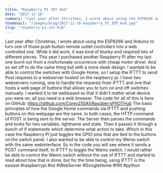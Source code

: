 ```yaml
---
title: "Raspberry PI IOT Hub"
date: "2017-12-16"
summary: "Last year after Christmas, I wrote about using the ESP8266 and Arduino to turn one of those push button remote outlet controllers into a w..."
thumbnail: "/images/blog/2017-12-16-Raspberry_PI_IOT_Hub.jpg"
slug: "raspberry-pi-iot-hub"
---
```

Last year after Christmas, I wrote about using the ESP8266 and Arduino to turn one of those push button remote outlet controllers into a web controlled one. While it did work, it was kind of klunky and required lots of different pieces. This year I purchased another Raspberry Pi after my last one burnt out from a misfortunate occurrence with cheap motor driver. And so set off to do the same thing but with a more sleek design. I wanted to be able to control the switches with Google Home, so I setup the IFTTT to send Post requests to a webserver hosted on the raspberry pi. I have two webservers running, one to handle the requests from IFTTT and one that hosts a web page of buttons that allows you to turn on and off switches manually. I wanted it to be webbased so that it didn't matter what device you were on, all you need is a web browser. The code for all of this is here on GitHub: https://github.com/Corey255A1/RaspberryPIIOTHub The basic principles of how the Google Home commands via IFTTT and pushing buttons on this webpage are the same. In both cases, the HTTP command of POST is being sent to the server. The Server then parses the commands and looks for two variables. lightname and state. Then it passes it through a bunch of if statements which determine what action to take. Which in this case the Raspberry PI just toggles the GPIO pins that are tied to the buttons on the switch panel. I also wanted to be able to control my Wemo switch with the same webinterface. So in the code you will see where it sends a POST command itself, to IFTTT to toggle the Wemo switch. I would rather be able to control the Wemo switch without the use of IFTTT and started to read about how that is done, but for the time being, using IFTTT is the easiest #raspberrypi #iot #WebServer #GoogleHome #ifttt #python